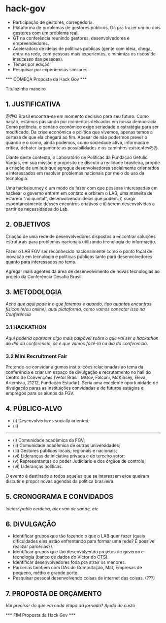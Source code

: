 # hack-gov

- Participação de gestores, corregedoria.
- Plataforma de problemas de gestores públicos. Dá pra trazer um ou dois gestores com um problema real. 
- GT na conferência reunindo gestores, desenvolvedores e empreendedores. 
- Aceleradora de ideias de políticas públicas (gente com ideia, chega, entra na rede, com pessoas mais experientes, e minimiza os riscos de insucesso das pessoas).
- Temas por edição
- Pesquisar por experiencias similares. 


*** COMEÇA Proposta da Hack Gov ***

Titulozinho maneiro

## 1. JUSTIFICATIVA

@@O Brasil encontra-se em momento decisivo para seu futuro. Como nação, estamos passando por momentos delicados em nossa democracia. Como potência, o cenário econômico exige seriedade e estratégia para ser modificado. Da crise econômica e política que vivemos, apenas temos a certeza de que ela chegará ao fim. Apesar de não podermos prever o quando e o como, ainda podemos, como sociedade ativa, informada e crítica, debater largamente as possibilidades e os caminhos existentes@@.

Diante deste contexto, o Laboratório de Políticas da Fundação Getulio Vargas, em sua missão e propósito de discutir a realidade brasileira, propõe a criação de um hub que agregue desenvolvedores socialmente orientados e interessados em resolver problemas nacionais por meio do uso da tecnologia.

Uma hackajourney é um modo de fazer com que pessoas interessadas em hackear o governo entrem em contato e orbitem o LAB, uma maneira de estarem “no quintal”, desenvolvendo ideias que podem: i) surgir espontaneamente desses encontros criativos e ii) serem desenvolvidas a partir de necessidades do Lab.

## 2. OBJETIVOS

Criação de uma rede de desenvolvedores dispostos a encontrar soluções estruturais para problemas nacionais utilizando tecnologia de informação. 

Fazer o LAB FGV ser reconhecido nacionalmente como o ponto focal de inovação em tecnologia e políticas públicas tanto para desenvolvedores quanto para interessados no tema.

Agregar mais agentes da área de desenvolvimento de novas tecnologias ao projeto da Conferência Desafio Brasil.

## 3. METODOLOGIA 

_Acho que aqui pode ir o que faremos e quando, tipo quantos encontros físicos (e/ou online), qual plataforma, como vamos conectar isso na Conferência_

### 3.1 HACKATHON

_Aqui poderia aparecer algo mais palpável sobre o que vai ser a hackathon do dia da conferência, se é que vamos fazê-la no dia da conferencia._

### 3.2 Mini Recruitment Fair

Pretende-se convidar algumas instituições relacionadas ao tema da conferência e criar um espaço de divulgação e recrutamento no hall do Centro de Convenções (Vetor Brasil, MGov, Falconi, McKinsey, Eleva, Artemisia, 21212, Fundação Estudar). Seria uma excelente oportunidade de divulgação paras as instituições convidadas e de futuros estágios e empregos para os alunos da FGV.

## 4. PÚBLICO-ALVO

- (i) Desenvolvedores socially oriented;
- (ii) 
___
- (i) Comunidade acadêmica da FGV;
- (ii) Comunidade acadêmica de outras universidades;
- (iii) Gestores públicos locais, regionais e nacionais;
- (vi) Lideranças da iniciativa privada e do terceiro setor;
- (v) Representantes do poder Judiciário e dos órgãos de controle;
- (vi) Lideranças políticas.

O evento é destinado a todos aqueles que se interessem e/ou queiram discutir e propor novas agendas da política brasileira.

## 5. CRONOGRAMA E CONVIDADOS

_ideias: pablo cerdeira, alex van de sande, etc_

## 6. DIVULGAÇÃO

- Identificar grupos que tão fazendo o que o LAB quer fazer (quais dificuldades eles estão enfrentando para formar uma rede? É possível realizar parcerias?).
- Identificar grupos que tão desenvolvendo projetos de governo e tecnologia (banco de dados do Victor do CTS).
- Identificar desenvolvedores foda pra atrair os menores.
- Parcerias também com DAs de Computação, Mat, Empresas de pequeno, médio e grande porte.
- Pesquisar pessoal desenvolvendo coisas de internet das coisas. (???)

## 7. PROPOSTA DE ORÇAMENTO 

_Vai precisar do que em cada etapa da jornada?
Ajuda de custo_

*** FIM Proposta da Hack Gov ***